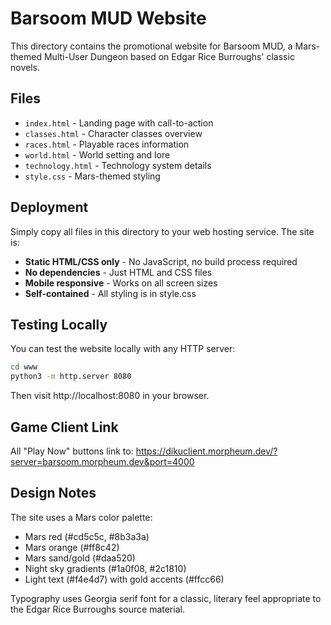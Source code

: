 # Barsoom MUD Website

This directory contains the promotional website for Barsoom MUD, a Mars-themed Multi-User Dungeon based on Edgar Rice Burroughs' classic novels.

## Files

- `index.html` - Landing page with call-to-action
- `classes.html` - Character classes overview
- `races.html` - Playable races information
- `world.html` - World setting and lore
- `technology.html` - Technology system details
- `style.css` - Mars-themed styling

## Deployment

Simply copy all files in this directory to your web hosting service. The site is:

- **Static HTML/CSS only** - No JavaScript, no build process required
- **No dependencies** - Just HTML and CSS files
- **Mobile responsive** - Works on all screen sizes
- **Self-contained** - All styling is in style.css

## Testing Locally

You can test the website locally with any HTTP server:

```bash
cd www
python3 -m http.server 8080
```

Then visit http://localhost:8080 in your browser.

## Game Client Link

All "Play Now" buttons link to:
https://dikuclient.morpheum.dev/?server=barsoom.morpheum.dev&port=4000

## Design Notes

The site uses a Mars color palette:

- Mars red (#cd5c5c, #8b3a3a)
- Mars orange (#ff8c42)
- Mars sand/gold (#daa520)
- Night sky gradients (#1a0f08, #2c1810)
- Light text (#f4e4d7) with gold accents (#ffcc66)

Typography uses Georgia serif font for a classic, literary feel appropriate to the Edgar Rice Burroughs source material.
